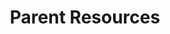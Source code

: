 ---
layout: post
title: Parent Resources
description: Closures, Forms, and News
image: assets/images/parents01.jpg
nav-menu: true
order: 5

sections:
    - title: Center Closures
      content:
        |
        <div class="row">
        <div class="6u 12u$(small)">
        <p>
          We are closed on the following holidays:
        </p>
        <ul class="alt">
          <li>
            New Year’s Day
          </li>
          <li>
            Martin Luther King Day
          </li>
          <li>
            President’s Day
          </li>
          <li>
            Memorial Day
          </li>
          <li>
            Independence Day
          </li>
          <li>
            Labor Day
          </li>
          <li>
            Veterans Day
          </li>
          <li>
            Thanksgiving Day
          </li>
          <li>
            The Friday after Thanksgiving
          </li>
          <li>
            Christmas Eve (We close at 12:30p)
          </li>
          <li>
            Christmas Day
          </li>
        </ul>

        <b>We are also closed one day each August for Teacher In-Service Day</b>
        </div>
        </div>

    - title: Forms
      downloads:
      - url: assets/docs/EWEB_CDC_2017_Tuition_Rates.143193316.pdf
        text: 2018 Tuition Rates
      - url: assets/docs/Dropin_form.301110832.pdf
        text: Drop-In Hours Request Form
      - url: assets/docs/Schedule_change_request.301110903.pdf
        text: Schedule Change Request Form
      - url: assets/docs/ACH_Auth_Agreement_debit_form.27154141.pdf
        text: ACH Direct Debit Form
      content: ""
---
